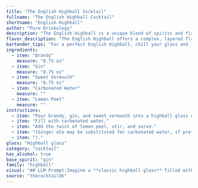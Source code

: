 ```yaml
---
title: "The English Highball Cocktail"
fullname: "The English Highball Cocktail"
shortname: "English Highball"
author: "Pure Drinkology"
description: "The English Highball is a unique blend of spirits and fizz, defying easy categorization. Though its ingredients hint at a classic highball, its brandy and vermouth base lean towards a Manhattan-like complexity. Its origin is shrouded in mystery, likely emerging from the eclectic cocktail scene of late 19th century England. "
flavor_description: "The English Highball offers a complex, layered flavor profile. The brandy provides rich fruitiness and warmth, while gin adds a botanical spice. Sweet vermouth contributes sweetness and herbal notes, balanced by the refreshing effervescence of carbonated water. A subtle citrus zest from the lemon peel completes the experience, creating a harmonious blend of sweet, spicy, and invigorating notes. "
bartender_tips: "For a perfect English Highball, chill your glass and ingredients beforehand. Use high-quality brandy and gin, and a touch of sweet vermouth for complexity. Don't over-shake, as you want a light, refreshing drink. Garnish with a lemon peel twist, expressing the oils over the cocktail for aroma.  "
ingredients:
  - item: "Brandy"
    measure: "0.75 oz"
  - item: "Gin"
    measure: "0.75 oz"
  - item: "Sweet Vermouth"
    measure: "0.75 oz"
  - item: "Carbonated Water"
    measure: ""
  - item: "Lemon Peel"
    measure: ""
instructions:
  - item: "Pour brandy, gin, and sweet vermouth into a highball glass over ice cubes."
  - item: "Fill with carbonated water."
  - item: "Add the twist of lemon peel, stir, and serve."
  - item: "(Ginger ale may be substituted for carbonated water, if preferred."
  - item: ")."
glass: "Highball glass"
category: "cocktail"
has_alcohol: true
base_spirit: "gin"
family: "highball"
visual: "## LLM Prompt:Imagine a **classic highball glass** filled with a symphony of colors and textures. Describe the appearance of a **English Highball** cocktail, taking into account the following components:* **Brandy:** A rich, amber hue that creates a warm base.* **Gin:** Its subtle botanical notes might add a slight shimmer to the brandy's color.* **Sweet Vermouth:** A hint of reddish-brown, adding complexity to the amber base.* **Carbonated Water:** Adds a sparkling effervescence, creating tiny bubbles that dance within the cocktail.* **Lemon Peel:** A thin, elegant twist of lemon peel adorns the rim of the glass, adding a splash of bright yellow and a citrusy aroma.**Focus on the overall impression:** Is the drink clear or opaque? Are there layers or is it uniformly mixed? How does the light interact with the liquid? What visual elements make it stand out? **Remember to keep the description engaging and evocative.** Your goal is to paint a picture in the reader's mind, inviting them to imagine the beauty and elegance of this classic cocktail. "
source: "thecocktaildb"
---
```


